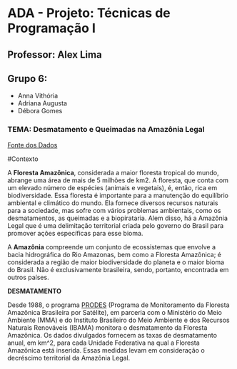 # ADA - Projeto: Técnicas de Programação I

## Professor: Alex Lima

## Grupo 6:

*   Anna Vithória
*   Adriana Augusta
*   Débora Gomes

### TEMA: Desmatamento e Queimadas na Amazônia Legal

[Fonte dos Dados](https://www.kaggle.com/datasets/mbogernetto/brazilian-amazon-rainforest-degradation)


#Contexto

A **Floresta Amazônica**, considerada a maior floresta tropical do mundo, abrange uma área de mais de 5 milhões de km2. A floresta, que conta com um elevado número de espécies (animais e vegetais), é, então, rica em biodiversidade. Essa floresta é importante para a manutenção do equilíbrio ambiental e climático do mundo. Ela fornece diversos recursos naturais para a sociedade, mas sofre com vários problemas ambientais, como os desmatamentos, as queimadas e a biopirataria. Alem disso, há a  Amazônia Legal que é uma delimitação territorial criada pelo governo do Brasil para promover ações específicas para esse bioma.

A **Amazônia** compreende um conjunto de ecossistemas que envolve a bacia
hidrográfica do Rio Amazonas, bem como a Floresta Amazônica; é considerada a
região de maior biodiversidade do planeta e o maior bioma do Brasil. Não é exclusivamente brasileira, sendo, portanto, encontrada em outros países.



 **DESMATAMENTO**

Desde 1988, o programa [PRODES](http://www.obt.inpe.br/OBT/assuntos/programas/amazonia/prodes)
(Programa de Monitoramento da Floresta Amazônica Brasileira por Satélite), em parceria com o 
Ministério do Meio Ambiente (MMA) e do Instituto Brasileiro do Meio Ambiente e dos Recursos 
Naturais Renováveis (IBAMA) monitora o desmatamento da Floresta Amazônica. Os dados divulgados 
fornecem as taxas de desmatamento anual, em km^2, para cada Unidade Federativa na qual a Floresta Amazônica está inserida. Essas medidas levam em consideração o decréscimo territorial da Amazônia Legal.